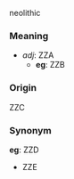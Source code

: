 neolithic
### Meaning
+ _adj_: ZZA
    + __eg__: ZZB

### Origin

ZZC

### Synonym

__eg__: ZZD

+ ZZE


